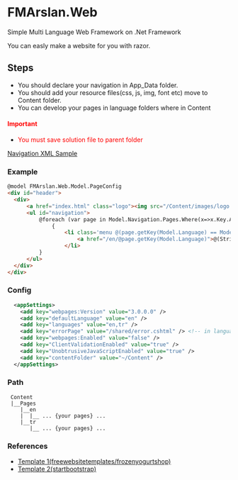 # FMArslan.Web
Simple Multi Language Web Framework on .Net Framework

You can easly make a website for you with razor. 

## Steps
  * You should declare your navigation in App_Data folder.
  * You should add your resource files(css, js, img, font etc) move to Content folder.
  * You can develop your pages in language folders where in Content
####  <span style="color:red">Important</span>
 * <span style="color:red">You must save solution file to parent folder</span>

<a href="https://raw.githubusercontent.com/fmarslan/FMArslan.Web/master/App_Data/navigation.xml" target="_blank">Navigation XML Sample</a>

### Example
  
  ``` HTML
@model FMArslan.Web.Model.PageConfig
<div id="header">
    <div>
        <a href="index.html" class="logo"><img src="/Content/images/logo.png" alt=""></a>
        <ul id="navigation">
            @foreach (var page in Model.Navigation.Pages.Where(x=>x.Key.Any(y=>y.Language.Equals(Model.Language))))
                {
                    <li class='menu @(page.getKey(Model.Language) == Model.Page.getKey(Model.Language) ? "selected":"" )'>
                        <a href="/en/@page.getKey(Model.Language)">@(String.IsNullOrEmpty(page["enTitle"])==false? page["enTitle"] : (String.IsNullOrEmpty(page.Title) == false ? page.Title : page.getKey(Model.Language)))</a>
                    </li>
            }
        </ul>
    </div>
</div>
  ```
### Config

``` XML
  <appSettings>
    <add key="webpages:Version" value="3.0.0.0" />
    <add key="defaultLanguage" value="en" />
    <add key="languages" value="en,tr" />
    <add key="errorPage" value="/shared/error.cshtml" /> <!-- in language folder -->
    <add key="webpages:Enabled" value="false" />
    <add key="ClientValidationEnabled" value="true" />
    <add key="UnobtrusiveJavaScriptEnabled" value="true" />
    <add key="contentFolder" value="~/Content" />
  </appSettings>
```

### Path
``` PATH
 Content
 |__Pages
    |__en
    |  |__ ... {your pages} ...
    |__tr
       |__ ... {your pages} ...
 ```

### References

* <a href="https://freewebsitetemplates.com/preview/frozenyogurtshop/index.html" target="_blank">Template 1(freewebsitetemplates/frozenyogurtshop)</a>
* <a href="https://startbootstrap.com/themes/creative/" target="_blank">Template 2(startbootstrap)</a>
